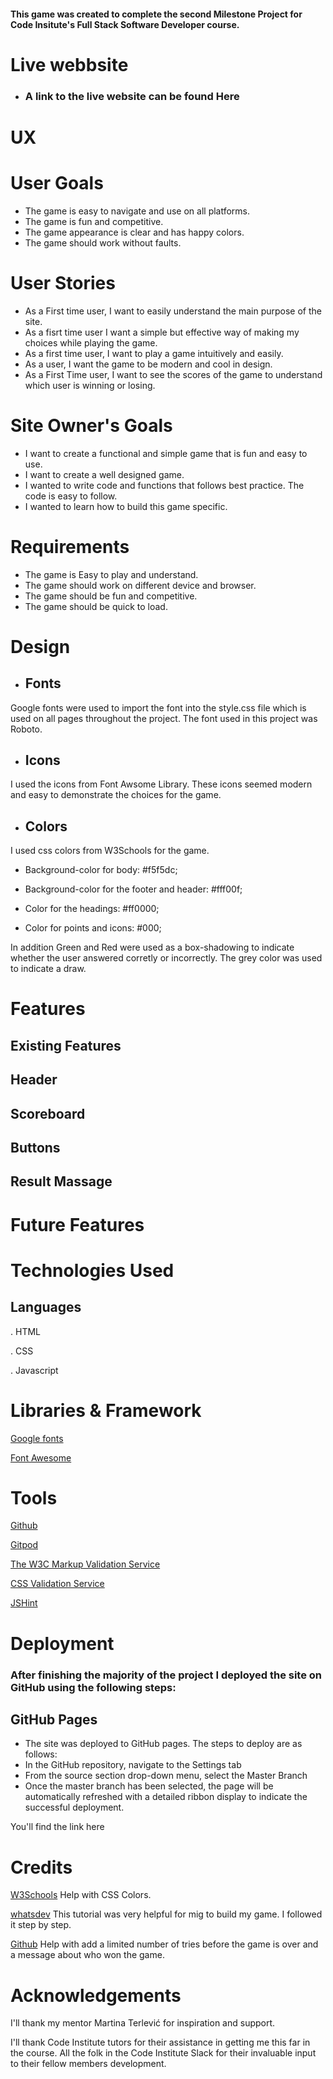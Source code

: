 #### This game was created to complete the second Milestone Project for Code Insitute's Full Stack Software Developer course. 



# Live webbsite 

* ### A link to the live website can be found Here

# UX

# User Goals
* The game is easy to navigate and use on all platforms.
* The game is fun and competitive.
*  The game appearance is clear and has happy colors.
*  The game should work without faults.

# User Stories
* As a First time user, I want to easily understand the main purpose of the site.
* As a fisrt time user I want a simple but effective way of making my choices while playing the game.
* As a first time user, I want to play a game intuitively and easily.
* As a user, I want the game to be modern and cool in design.
* As a First Time user, I want to see the scores of the game to understand which user is winning or losing.

# Site Owner's Goals
* I want to create a functional and simple game that is fun and easy to use.
* I want to create a well designed game.
* I wanted to write code and functions that follows best practice. The code is easy to follow.
* I wanted to learn how to build this game specific. 

# Requirements

* The game is Easy to play and understand.
* The game should work on different device and browser.
* The game should be fun and competitive.
* The game should be quick to load. 

# Design 

* ## Fonts 

Google fonts were used to import the font into the style.css file which is used on all pages throughout the project. The font used in this project was Roboto.

* ## Icons 

I used the icons from Font Awsome Library. These icons seemed modern and easy to demonstrate the choices for the game.

* ## Colors

I used css colors from W3Schools for the game. 

* Background-color for body: #f5f5dc;

* Background-color for the footer and header: #fff00f;

* Color for the headings: #ff0000;

* Color for points and icons: #000;

In addition Green and Red were used as a box-shadowing to indicate whether the user answered corretly or incorrectly. The grey color was used to indicate a draw.

# Features

## Existing Features

## Header

## Scoreboard

## Buttons

## Result Massage


# Future Features


# Technologies Used

## Languages

. HTML

. CSS

. Javascript

# Libraries & Framework

[Google fonts](https://fonts.google.com/) 

[Font Awesome](https://fontawesome.com/) 

# Tools

[Github](https://github.com/)

[Gitpod](https://gitpod.io)

[The W3C Markup Validation Service](https://validator.w3.org/) 

[CSS Validation Service](https://jigsaw.w3.org/css-validator/)

[JSHint](https://jshint.com/)


# Deployment

### After finishing the majority of the project I deployed the site on GitHub using the following steps:

## GitHub Pages

* The site was deployed to GitHub pages. The steps to deploy are as follows:
* In the GitHub repository, navigate to the Settings tab
* From the source section drop-down menu, select the Master Branch
* Once the master branch has been selected, the page will be automatically refreshed with a detailed ribbon display to indicate the successful deployment.

You'll find the link here
 

# Credits 

[W3Schools](https://www.w3schools.com/) Help with CSS Colors.

[whatsdev](https://www.youtube.com/watch?v=qipq1BV5myU) This tutorial was very helpful for mig to build my game. I followed it step by step. 

[Github](https://github.com/) Help with add a limited number of tries before the game is over and a message about who won the game.

# Acknowledgements

I'll thank my mentor Martina Terlević for inspiration and support.

I'll thank Code Institute tutors for their assistance in getting me this far in the course. All the folk in the Code Institute Slack for their invaluable input to their fellow members development.













